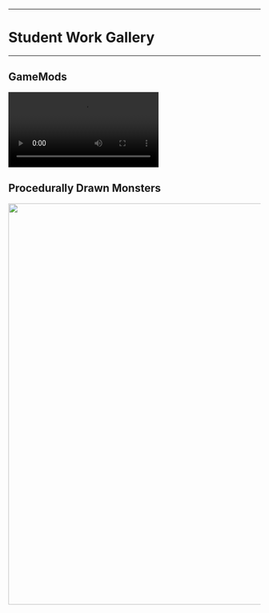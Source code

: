 --------------------------------
# Student Work Gallery
--------------------------------

## GameMods

<video controls=true autoplay=true loop=true>
	<source src="http://accad.osu.edu/~jeisenma/teaching/pcad_p5/gallery/GameMods.ogg" type='video/ogg; codecs="theora, vorbis"'>
</video>

## Procedurally Drawn Monsters

<img src="http://accad.osu.edu/~jeisenma/teaching/pcad_p5/gallery/monsters.png" width="800px"/>

